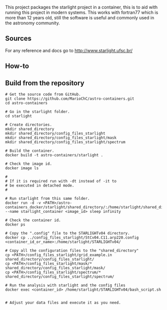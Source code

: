 This project packages the starlight project in a container,
this is to aid with running this project in modern
systems. This works with fortran77 which is more than 12 years
old, still the software is useful and commonly used in the astronomy
community.

## Sources

For any reference and docs go to http://www.starlight.ufsc.br/

## How-to

## Build from the repository
```
# Get the source code from GitHub.
git clone https://github.com/MarioChC/astro-containers.git
cd astro-containers

# Go in the starlight folder.
cd starlight

# Create directories.
mkdir shared_directory
mkdir shared_directory/config_files_starlight
mkdir shared_directory/config_files_starlight/mask
mkdir shared_directory/config_files_starlight/spectrum

# Build the container.
docker build -t astro-containers/starlight .

# Check the image id. 
docker image ls

#
# If it is required run with -dt instead of -it to
# be executed in detached mode.
#

# Run starlight from this same folder.
docker run -d -v <PATH>/astro-containers_docker/starlight/shared_directory/:/home/starlight/shared_directory/ --name starlight_container <image_id> sleep infinity

# Check the container id.
docker ps

# Copy the ".config" file to the STARLIGHTv04 directory.
docker cp ../config_files_starlight/StCv04.C11.arp220.config <container_id_or_name>:/home/starlight/STARLIGHTv04/

# Copy all the configuration files to the "shared_directory"
cp <PATH>/config_files_starlight/grid_example.in shared_directory/config_files_starlight/
cp <PATH>/config_files_starlight/mask/* shared_directory/config_files_starlight/mask/
cp <PATH>/config_files_starlight/spectrum/* shared_directory/config_files_starlight/spectrum/

# Run the analysis with starlight and the config files
docker exec <container_id> /home/starlight/STARLIGHTv04/bash_script.sh


# Adjust your data files and execute it as you need.
```
